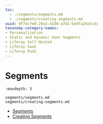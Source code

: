 ```yaml
---
toc:
  - ./segments/segments.md
  - ./segments/creating-segments.md
uuid: 9f7dcfe0-29a3-4180-a7d2-bd4fa26e2cdc
taxonomy-category-names:
- Personalization
- Static and Dynamic User Segments
- Liferay Self-Hosted
- Liferay SaaS
- Liferay PaaS
---
```

# Segments

```{toctree}
:maxdepth: 3

segments/segments.md
segments/creating-segments.md
```

- [Segments](./segments/segments.md)
- [Creating Segments](./segments/creating-segments.md)
